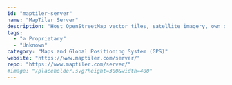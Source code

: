 ```yaml
---
id: "maptiler-server"
name: "MapTiler Server"
description: "Host OpenStreetMap vector tiles, satellite imagery, own geodata and data from PostGIS database."
tags:
  - "⊘ Proprietary"
  - "Unknown"
category: "Maps and Global Positioning System (GPS)"
website: "https://www.maptiler.com/server/"
repo: "https://www.maptiler.com/server/"
#image: "/placeholder.svg?height=300&width=400"
---
```


